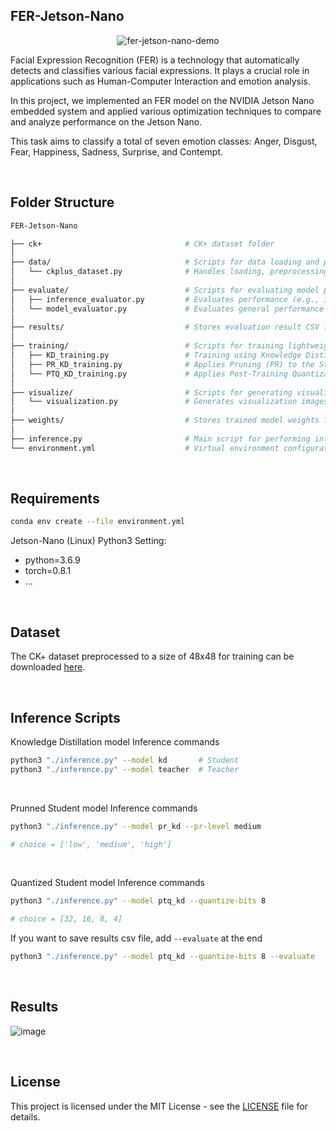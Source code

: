 ## FER-Jetson-Nano
<div align="center">
  <img src="https://github.com/user-attachments/assets/1a24c2d4-1969-4818-8fc1-49a10c95769c" alt="fer-jetson-nano-demo">
</div>


Facial Expression Recognition (FER) is a technology that automatically detects and classifies various facial expressions. It plays a crucial role in applications such as Human-Computer Interaction and emotion analysis.

In this project, we implemented an FER model on the NVIDIA Jetson Nano embedded system and applied various optimization techniques to compare and analyze performance on the Jetson Nano.

This task aims to classify a total of seven emotion classes: Anger, Disgust, Fear, Happiness, Sadness, Surprise, and Contempt.

<br>

## Folder Structure
```bash
FER-Jetson-Nano                        

├── ck+                                # CK+ dataset folder  
│  
├── data/                              # Scripts for data loading and preprocessing  
│   └── ckplus_dataset.py              # Handles loading, preprocessing, and formatting of the CK+ dataset  
│  
├── evaluate/                          # Scripts for evaluating model performance  
│   ├── inference_evaluator.py         # Evaluates performance (e.g., inference time) during inference  
│   └── model_evaluator.py             # Evaluates general performance (e.g., model size, FLOPs)  
│  
├── results/                           # Stores evaluation result CSV files  
│  
├── training/                          # Scripts for training lightweight FER models  
│   ├── KD_training.py                 # Training using Knowledge Distillation (KD)  
│   ├── PR_KD_training.py              # Applies Pruning (PR) to the Student model  
│   └── PTQ_KD_training.py             # Applies Post-Training Quantization (PTQ) to the Student model  
│  
├── visualize/                         # Scripts for generating visualizations  
│   └── visualization.py               # Generates visualization images from results  
│  
├── weights/                           # Stores trained model weights for inference  
│  
├── inference.py                       # Main script for performing inference  
└── environment.yml                    # Virtual environment configuration file  

```

<br>

## Requirements
```bash
conda env create --file environment.yml
```

Jetson-Nano (Linux) Python3 Setting:
- python=3.6.9
- torch=0.8.1
- ...

<br>

## Dataset
The CK+ dataset preprocessed to a size of 48x48 for training can be downloaded [here](https://www.kaggle.com/datasets/shuvoalok/ck-dataset).

<br>

## Inference Scripts
Knowledge Distillation model Inference commands
```bash
python3 "./inference.py" --model kd       # Student
python3 "./inference.py" --model teacher  # Teacher
```

<br>

Prunned Student model Inference commands
```bash
python3 "./inference.py" --model pr_kd --pr-level medium

# choice = ['low', 'medium', 'high']
```

<br>

Quantized Student model Inference commands
```bash
python3 "./inference.py" --model ptq_kd --quantize-bits 8

# choice = [32, 16, 8, 4]
```

If you want to save results csv file, add `--evaluate` at the end
```bash
python3 "./inference.py" --model ptq_kd --quantize-bits 8 --evaluate
```

<br>

## Results
![image](https://github.com/user-attachments/assets/44951f33-26ec-4604-99c3-e043c7612d8f)


<br>

## License
This project is licensed under the MIT License - see the [LICENSE](./LICENSE) file for details.
